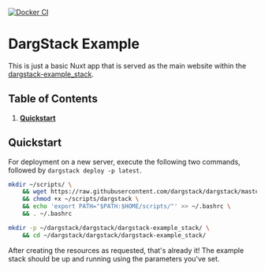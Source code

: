 [![Docker CI](https://github.com/dargstack/dargstack-example/workflows/CI/badge.svg)](https://github.com/dargstack/dargstack-example/actions?query=workflow%3A%22CI%22)

# DargStack Example

This is just a basic Nuxt app that is served as the main website within the [dargstack-example_stack](https://github.com/dargstack/dargstack-example_stack).


## Table of Contents

1. **[Quickstart](#quickstart)**


## Quickstart

For deployment on a new server, execute the following two commands, followed by `dargstack deploy -p latest`.

```bash
mkdir ~/scripts/ \
    && wget https://raw.githubusercontent.com/dargstack/dargstack/master/src/dargstack -O ~/scripts/dargstack \
    && chmod +x ~/scripts/dargstack \
    && echo 'export PATH="$PATH:$HOME/scripts/"' >> ~/.bashrc \
    && . ~/.bashrc

mkdir -p ~/dargstack/dargstack/dargstack-example_stack/ \
    && cd ~/dargstack/dargstack/dargstack-example_stack/
```

After creating the resources as requested, that's already it!
The example stack should be up and running using the parameters you've set.
